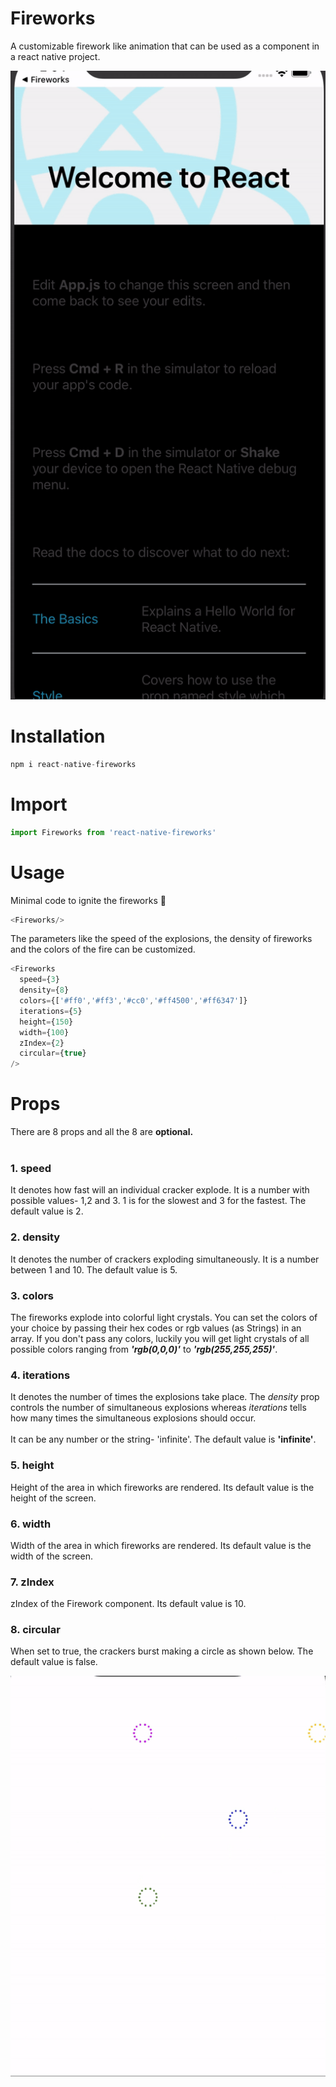 # Fireworks

A customizable firework like animation that can be used as a component in a react native project.

![Demo GIF of fireworks being rendered](./fireworks.gif)

# Installation

```javascript
npm i react-native-fireworks
```

# Import


```javascript
import Fireworks from 'react-native-fireworks'
```

# Usage

Minimal code to ignite the fireworks 🎇

```javascript
<Fireworks/>
```

The parameters like the speed of the explosions, the density of fireworks and the colors of the fire can be customized.

```javascript
<Fireworks
  speed={3}
  density={8}
  colors={['#ff0','#ff3','#cc0','#ff4500','#ff6347']}
  iterations={5}
  height={150}
  width={100}
  zIndex={2}
  circular={true}
/>
```

# Props
There are 8 props and all the 8 are <b>optional.</b><br/><br/>
### 1.  speed
It denotes how fast will an individual cracker explode.
It is a number with possible values- 1,2 and 3. 1 is for the slowest and 3 for the fastest. The default value is 2.

### 2.  density
It denotes the number of crackers exploding simultaneously.
It is a number between 1 and 10. The default value is 5.

### 3.  colors
The fireworks explode into colorful light crystals. You can set the colors of your choice by passing their hex codes or rgb values (as Strings) in an array.
If you don't pass any colors, luckily you will get light crystals of all possible colors ranging from <b><i>'rgb(0,0,0)'</i></b> to  <b><i>'rgb(255,255,255)'</i></b>.

### 4.  iterations
It denotes the number of times the explosions take place. The <i>density</i> prop controls the number of simultaneous explosions whereas <i>iterations</i> tells how many times the simultaneous explosions should occur.<br/><br/>It can be any number or the string- 'infinite'. The default value is <b>'infinite'</b>.

### 5.  height
Height of the area in which fireworks are rendered. Its default value is the height of the screen.


### 6.  width
Width of the area in which fireworks are rendered. Its default value is the width of the screen.

### 7.  zIndex
zIndex of the Firework component. Its default value is 10.

### 8. circular
When set to true, the crackers burst making a circle as shown below. The default value is false.

![Demo GIF of circular fireworks being rendered](./circular.gif)
